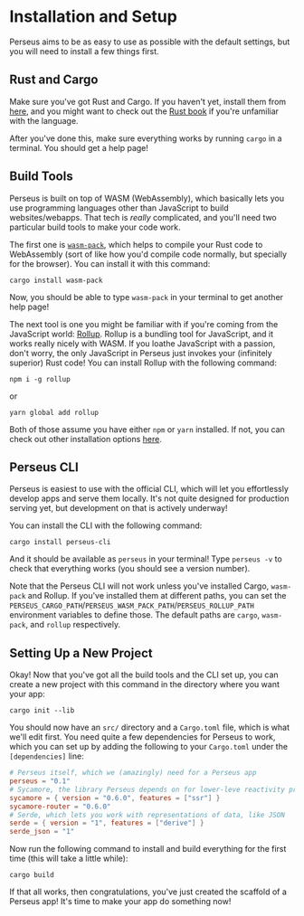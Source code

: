 # Installation and Setup

Perseus aims to be as easy to use as possible with the default settings, but you will need to install a few things first.

## Rust and Cargo

Make sure you've got Rust and Cargo. If you haven't yet, install them from [here](https://doc.rust-lang.org/stable/book/ch01-01-installation.html), and you might want to check out the [Rust book](https://doc.rust-lang.org/book) if you're unfamiliar with the language.

After you've done this, make sure everything works by running `cargo` in a terminal. You should get a help page!

## Build Tools

Perseus is built on top of WASM (WebAssembly), which basically lets you use programming languages other than JavaScript to build websites/webapps. That tech is *really* complicated, and you'll need two particular build tools to make your code work.

The first one is [`wasm-pack`](), which helps to compile your Rust code to WebAssembly (sort of like how you'd compile code normally, but specially for the browser). You can install it with this command:

```
cargo install wasm-pack
```

Now, you should be able to type `wasm-pack` in your terminal to get another help page!

The next tool is one you might be familiar with if you're coming from the JavaScript world: [Rollup](https://rollupjs.org). Rollup is a bundling tool for JavaScript, and it works really nicely with WASM. If you loathe JavaScript with a passion, don't worry, the only JavaScript in Perseus just invokes your (infinitely superior) Rust code! You can install Rollup with the following command:

```
npm i -g rollup
```
or
```
yarn global add rollup
```

Both of those assume you have either `npm` or `yarn` installed. If not, you can check out other installation options [here](https://rollupjs.org/guide/en/#installation).

## Perseus CLI

Perseus is easiest to use with the official CLI, which will let you effortlessly develop apps and serve them locally. It's not quite designed for production serving yet, but development on that is actively underway!

You can install the CLI with the following command:

```
cargo install perseus-cli
```

And it should be available as `perseus` in your terminal! Type `perseus -v` to check that everything works (you should see a version number).

Note that the Perseus CLI will not work unless you've installed Cargo, `wasm-pack` and Rollup. If you've installed them at different paths, you can set the `PERSEUS_CARGO_PATH`/`PERSEUS_WASM_PACK_PATH`/`PERSEUS_ROLLUP_PATH` environment variables to define those. The default paths are `cargo`, `wasm-pack`, and `rollup` respectively.

## Setting Up a New Project

Okay! Now that you've got all the build tools and the CLI set up, you can create a new project with this command in the directory where you want your app:

```
cargo init --lib
```

You should now have an `src/` directory and a `Cargo.toml` file, which is what we'll edit first. You need quite a few dependencies for Perseus to work, which you can set up by adding the following to your `Cargo.toml` under the `[dependencies]` line:

```toml
# Perseus itself, which we (amazingly) need for a Perseus app
perseus = "0.1"
# Sycamore, the library Perseus depends on for lower-leve reactivity primitivity
sycamore = { version = "0.6.0", features = ["ssr"] }
sycamore-router = "0.6.0"
# Serde, which lets you work with representations of data, like JSON
serde = { version = "1", features = ["derive"] }
serde_json = "1"
```

Now run the following command to install and build everything for the first time (this will take a little while):

```
cargo build
```

If that all works, then congratulations, you've just created the scaffold of a Perseus app! It's time to make your app do something now!
